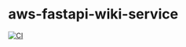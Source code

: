 # aws-fastapi-wiki-service
[![CI](https://github.com/GitShaffi/aws-fastapi-wiki-service/actions/workflows/ci.yml/badge.svg)](https://github.com/GitShaffi/aws-fastapi-wiki-service/actions/workflows/ci.yml)
